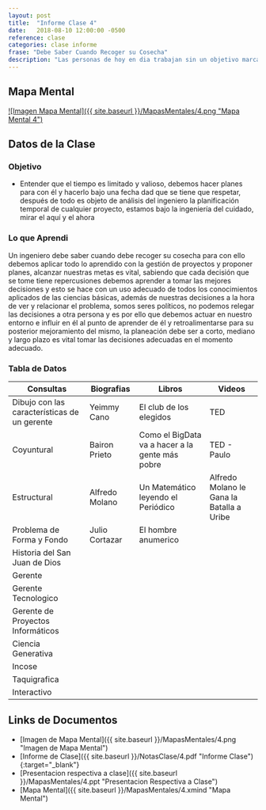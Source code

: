 ```yaml
---
layout: post
title:  "Informe Clase 4"
date:   2018-08-10 12:00:00 -0500
reference: clase
categories: clase informe
frase: "Debe Saber Cuando Recoger su Cosecha"
description: "Las personas de hoy en dia trabajan sin un objetivo marcado y claro, las metas y el plan que tramamos para nuestras vidas debe tener un fin."
---
```


## Mapa Mental
<a href="{{ site.baseurl }}/MapasMentales/4.png">![Imagen Mapa Mental]({{ site.baseurl }}/MapasMentales/4.png "Mapa Mental 4")</a>

## Datos de la Clase
### Objetivo
- Entender que el tiempo es limitado y valioso, debemos hacer planes para con él y hacerlo bajo una fecha dad que se tiene que respetar, después de todo es objeto de análisis del ingeniero la planificación temporal de cualquier proyecto, estamos bajo la ingeniería del cuidado, mirar el aquí y el ahora

### Lo que Aprendi
Un ingeniero debe saber cuando debe recoger su cosecha para con ello debemos aplicar todo lo aprendido con la gestión de proyectos y proponer planes, alcanzar nuestras metas es vital, sabiendo que cada decisión que se tome tiene repercusiones debemos aprender a tomar las mejores decisiones y esto se hace con un uso adecuado de todos los conocimientos aplicados de las ciencias básicas, además de nuestras decisiones a la hora de ver y relacionar el problema, somos seres políticos, no podemos relegar las decisiones a otra persona y es por ello que debemos actuar en nuestro entorno e influir en él al punto de aprender de él y retroalimentarse para su posterior mejoramiento del mismo, la planeación debe ser a corto, mediano y largo plazo es vital tomar las decisiones adecuadas en el momento adecuado.

### Tabla de Datos

| Consultas                                    | Biografias     | Libros                                          | Videos                                    |
| ---------                                    | ----------     | ------                                          | ------                                    |
| Dibujo con las características de un gerente | Yeimmy Cano    | El club de los elegidos                         | TED                                       |
| Coyuntural                                   | Bairon Prieto  | Como el BigData va a hacer a la gente más pobre | TED - Paulo                               |
| Estructural                                  | Alfredo Molano | Un Matemático leyendo el Periódico              | Alfredo Molano le Gana la Batalla a Uribe |
| Problema de Forma y Fondo                    | Julio Cortazar | El hombre anumerico                             |                                           |
| Historia del San Juan de Dios                |                |                                                 |                                           |
| Gerente                                      |                |                                                 |                                           |
| Gerente Tecnologico                          |                |                                                 |                                           |
| Gerente de Proyectos Informáticos            |                |                                                 |                                           |
| Ciencia Generativa                           |                |                                                 |                                           |
| Incose                                       |                |                                                 |                                           |
| Taquigrafica                                 |                |                                                 |                                           |
| Interactivo                                  |                |                                                 |                                           |


## Links de Documentos
- [Imagen de Mapa Mental]({{ site.baseurl }}/MapasMentales/4.png "Imagen de Mapa Mental")
- [Informe de Clase]({{ site.baseurl }}/NotasClase/4.pdf "Informe Clase"){:target="_blank"}
- [Presentacion respectiva a clase]({{ site.baseurl }}/MapasMentales/4.ppt "Presentacion Respectiva a Clase")
- [Mapa Mental]({{ site.baseurl }}/MapasMentales/4.xmind "Mapa Mental")

